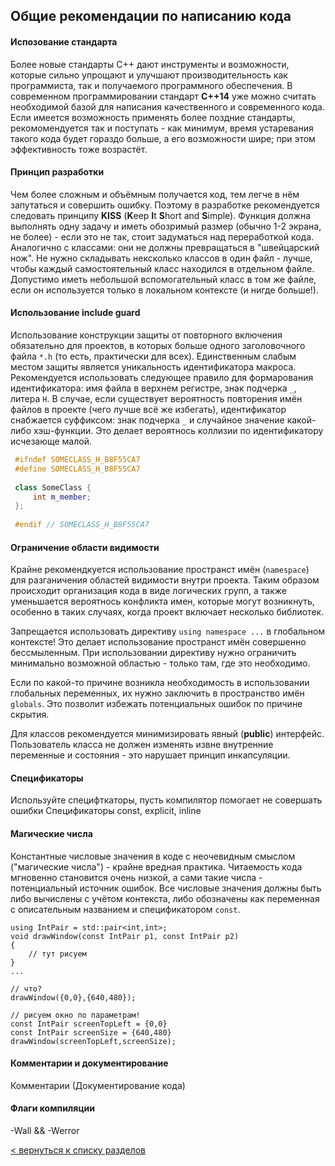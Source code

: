 ## Общие рекомендации по написанию кода
#### Испозование стандарта
Более новые стандарты C++ дают инструменты и возможности, которые сильно упрощают и улучшают производительность как программиста, так и получаемого программного обеспечения. В современном программировании стандарт **C++14** уже можно считать необходимой базой для написания качественного и современного кода. Если имеется возможность применять более поздние стандарты, рекомомендуется так и поступать - как минимум, время устаревания такого кода будет гораздо больше, а его возможности шире; при этом эффективность тоже возрастёт.

#### Принцип разработки
Чем более сложным и объёмным получается код, тем легче в нём запутаться и совершить ошибку. Поэтому в разработке рекомендуется следовать принципу **KISS** (**K**eep **I**t **S**hort and **S**imple). 
Функция должна выполнять одну задачу и иметь обозримый размер (обычно 1-2 экрана, не более) - если это не так, стоит задуматься над переработкой кода. Аналогично с классами: они не должны превращаться в "швейцарский нож". Не нужно складывать нексколько классов в один файл - лучше, чтобы каждый самостоятельный класс находился в отдельном файле. Допустимо иметь небольшой вспомогательный класс в том же файле, если он используется только в локальном контексте (и нигде больше!). 

#### Использование include guard
Использование конструкции защиты от повторного включения обязательно для проектов, в которых больше одного заголовочного файла ```*.h``` (то есть, практически для всех). Единственным слабым местом защиты является уникальность идентификатора макроса. Рекомендуется использовать следующее правило для формарования идентификатора: имя файла в верхнем регистре, знак подчерка ```_```, литера ```H```. В случае, если существует вероятность повторения имён файлов в проекте (чего лучше всё же избегать), идентификатор снабжается суффиксом: знак подчерка ```_``` и случайное значение какой-либо хэш-функции. Это делает вероятнось коллизии по идентификатору исчезающе малой.
```c++
 #ifndef SOMECLASS_H_B8F55CA7
 #define SOMECLASS_H_B8F55CA7
 
 class SomeClass {
     int m_member;
 };
 
 #endif // SOMECLASS_H_B8F55CA7
```
#### Ограничение области видимости
Крайне рекомендкуется использование пространст имён (```namespace```) для разганичения областей видимости внутри проекта. Таким образом происходит организация кода в виде логических групп, а также уменьшается вероятнось конфликта имен, которые могут возникнуть, особенно в таких случаях, когда проект включает несколько библиотек.

Запрещается использовать директиву ```using namespace ...``` в глобальном контексте! Это делает использование пространст имён совершенно бессмыленным. При использовании директиву нужно ограничить минимально возможной областью - только там, где это необходимо.

Если по какой-то причине возникла необходимость в использовании глобальных переменных, их нужно заключить в пространство имён ```globals```. Это позволит избежать потенциальных ошибок по причине скрытия.

Для классов рекомендуется минимизировать явный (**public**) интерфейс. Пользователь класса не должен изменять извне внутренние переменные и состояния - это нарушает принцип инкапсуляции.

#### Спецификаторы
Используйте специфткаторы, пусть компилятор помогает не совершать ошибки
Спецификаторы const, explicit, inline

#### Магические числа
Константные числовые значения в коде с неочевидным смыслом ("магические числа") - крайне вредная практика. Читаемость кода мгновенно становится очень низкой, а сами такие числа - потенциальный источник ошибок. Все числовые значения должны быть либо вычислены с учётом контекста, либо обозначены как переменная с описательным названием и спецификатором ```const```. 
```
using IntPair = std::pair<int,int>;
void drawWindow(const IntPair p1, const IntPair p2)
{
    // тут рисуем
}
...

// что?
drawWindow({0,0},{640,480});

// рисуем окно по параметрам!
const IntPair screenTopLeft = {0,0}
const IntPair screenSize = {640,480}
drawWindow(screenTopLeft,screenSize);
```
#### Комментарии и документирование
Комментарии (Документирование кода)

#### Флаги компиляции
-Wall && -Werror

[< вернуться к списку разделов](README.md#Разделы)

